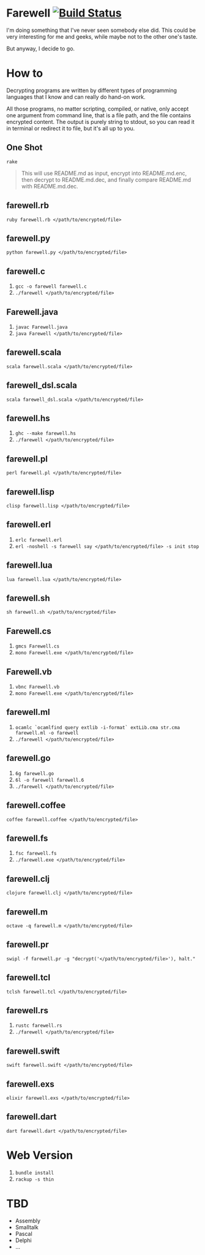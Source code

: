 # Farewell [![Build Status](https://secure.travis-ci.org/honnix/farewell.png?branch=master)](http://travis-ci.org/honnix/farewell)

I'm doing something that I've never seen somebody else did. This could be very
interesting for me and geeks, while maybe not to the other one's taste.

But anyway, I decide to go.

# How to

Decrypting programs are written by different types of programming languages that
I know and can really do hand-on work.

All those programs, no matter scripting, compiled, or native, only accept one argument
from command line, that is a file path, and the file contains encrypted content. The
output is purely string to stdout, so you can read it in terminal or redirect it to file,
but it's all up to you.

## One Shot

`rake`

> This will use README.md as input, encrypt into README.md.enc, then decrypt to README.md.dec,
and finally compare README.md with README.md.dec.

## farewell.rb

`ruby farewell.rb </path/to/encrypted/file>`

## farewell.py

`python farewell.py </path/to/encrypted/file>`

## farewell.c

1. `gcc -o farewell farewell.c`
2. `./farewell </path/to/encrypted/file>`

## Farewell.java

1. `javac Farewell.java`
2. `java Farewell </path/to/encrypted/file>`

## farewell.scala

`scala farewell.scala </path/to/encrypted/file>`

## farewell_dsl.scala

`scala farewell_dsl.scala </path/to/encrypted/file>`

## farewell.hs

1. `ghc --make farewell.hs`
2. `./farewell </path/to/encrypted/file>`

## farewell.pl

`perl farewell.pl </path/to/encrypted/file>`

## farewell.lisp

`clisp farewell.lisp </path/to/encrypted/file>`

## farewell.erl

1. `erlc farewell.erl`
2. `erl -noshell -s farewell say </path/to/encrypted/file> -s init stop`

## farewell.lua

`lua farewell.lua </path/to/encrypted/file>`

## farewell.sh

`sh farewell.sh </path/to/encrypted/file>`

## Farewell.cs

1. `gmcs Farewell.cs`
2. `mono Farewell.exe </path/to/encrypted/file>`

## Farewell.vb

1. `vbnc Farewell.vb`
2. `mono Farewell.exe </path/to/encrypted/file>`

## farewell.ml

1. ``ocamlc `ocamlfind query extlib -i-format` extLib.cma str.cma farewell.ml -o farewell``
2. `./farewell </path/to/encrypted/file>`

## farewell.go

1. `6g farewell.go`
2. `6l -o farewell farewell.6`
3. `./farewell </path/to/encrypted/file>`

## farewell.coffee

`coffee farewell.coffee </path/to/encrypted/file>`

## farewell.fs

1. `fsc farewell.fs`
2. `./farewell.exe </path/to/encrypted/file>`

## farewell.clj

`clojure farewell.clj </path/to/encrypted/file>`

## farewell.m

`octave -q farewell.m </path/to/encrypted/file>`

## farewell.pr

`swipl -f farewell.pr -g "decrypt('</path/to/encrypted/file>'), halt."`

## farewell.tcl

`tclsh farewell.tcl </path/to/encrypted/file>`

## farewell.rs

1. `rustc farewell.rs`
2. `./farewell </path/to/encrypted/file>`

## farewell.swift

`swift farewell.swift </path/to/encrypted/file>`

## farewell.exs

`elixir farewell.exs </path/to/encrypted/file>`

## farewell.dart

`dart farewell.dart </path/to/encrypted/file>`

# Web Version

1. `bundle install`
2. `rackup -s thin`

# TBD

* Assembly
* Smalltalk
* Pascal
* Delphi
* ...
